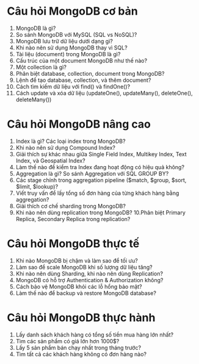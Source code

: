# Câu hỏi MongoDB cơ bản
1. MongoDB là gì?
2. So sánh MongoDB với MySQL (SQL vs NoSQL)?
3. MongoDB lưu trữ dữ liệu dưới dạng gì?
4. Khi nào nên sử dụng MongoDB thay vì SQL?
5. Tài liệu (document) trong MongoDB là gì?
6. Cấu trúc của một document MongoDB như thế nào?
7. Một collection là gì?
8. Phân biệt database, collection, document trong MongoDB?
9. Lệnh để tạo database, collection, và thêm document?
10. Cách tìm kiếm dữ liệu với find() và findOne()?
11. Cách update và xóa dữ liệu (updateOne(), updateMany(), deleteOne(), deleteMany())

# Câu hỏi MongoDB nâng cao
1. Index là gì? Các loại index trong MongoDB?
2. Khi nào nên sử dụng Compound Index?
3. Giải thích sự khác nhau giữa Single Field Index, Multikey Index, Text Index, và Geospatial Index?
4. Làm thế nào để kiểm tra Index đang hoạt động có hiệu quả không?
5. Aggregation là gì? So sánh Aggregation với SQL GROUP BY?
6. Các stage chính trong aggregation pipeline ($match, $group, $sort, $limit, $lookup)?
7. Viết truy vấn để lấy tổng số đơn hàng của từng khách hàng bằng aggregation?
8. Giải thích cơ chế sharding trong MongoDB?
9. Khi nào nên dùng replication trong MongoDB?
10.Phân biệt Primary Replica, Secondary Replica trong replication?

# Câu hỏi MongoDB thực tế
1. Khi nào MongoDB bị chậm và làm sao để tối ưu?
2. Làm sao để scale MongoDB khi số lượng dữ liệu tăng?
3. Khi nào nên dùng Sharding, khi nào nên dùng Replication?
4. MongoDB có hỗ trợ Authentication & Authorization không?
5. Cách bảo vệ MongoDB khỏi các lỗ hổng bảo mật?
6. Làm thế nào để backup và restore MongoDB database?

# Câu hỏi MongoDB thực hành
1. Lấy danh sách khách hàng có tổng số tiền mua hàng lớn nhất?
2. Tìm các sản phẩm có giá lớn hơn 1000$?
3. Lấy 5 sản phẩm bán chạy nhất trong tháng trước?
4. Tìm tất cả các khách hàng không có đơn hàng nào?